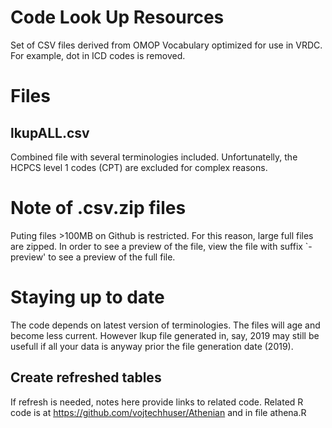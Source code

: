 # Code Look Up Resources

Set of CSV files derived from OMOP Vocabulary optimized for use in VRDC.
For example, dot in ICD codes is removed.

# Files

## lkupALL.csv
Combined file with several terminologies included. Unfortunatelly, the HCPCS level 1 codes (CPT) are excluded for complex reasons.


# Note of .csv.zip files 
Puting files >100MB on Github is restricted. For this reason, large full files are zipped. In order to see a preview of the file, view the file with suffix `-preview' to see a preview of the full file.

# Staying up to date
The code depends on latest version of terminologies. The files will age and become less current. However lkup file generated in, say, 2019 may still be usefull if all your data is anyway prior the file generation date (2019).

## Create refreshed tables
If refresh is needed, notes here provide links to related code.
Related R code is at https://github.com/vojtechhuser/Athenian
and in file athena.R

